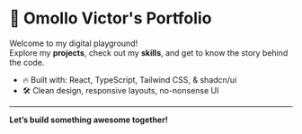 
# 🚀 Omollo Victor's Portfolio

Welcome to my digital playground!  
Explore my **projects**, check out my **skills**, and get to know the story behind the code.

- 🔥 Built with: React, TypeScript, Tailwind CSS, & shadcn/ui
- 🛠️ Clean design, responsive layouts, no-nonsense UI

---

**Let’s build something awesome together!**
   
 
